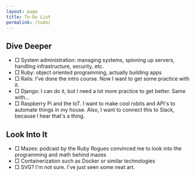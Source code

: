 ```yaml
---
layout: page
title: To-Do List
permalink: /todo/
---
```


## Dive Deeper
- &#9633; System administration: managing systems, spinning up servers, handling infrastructure, security, etc.
- &#9633; Ruby: object oriented programming, actually building apps
- &#9633; Rails: I've done the intro course.  Now I want to get some practice with it.
- &#9633; Django: I can do it, but I need a lot more practice to get better.  Same with...
- &#9633; Raspberry Pi and the IoT.  I want to make cool robits and API's to automate things in my house.  Also, I want to connect this to Slack, because I hear that's a thing.

## Look Into It
- &#9633; Mazes: podcast by the Ruby Rogues convinced me to look into the programming and math behind mazes
- &#9633; Containerization such as Docker or similar technologies
- &#9633; SVG?  I'm not sure.  I've just seen some neat art.
